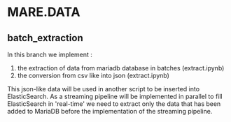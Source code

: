 # MARE.DATA
## batch_extraction

In this branch we implement :
1. the extraction of data from mariadb database in batches (extract.ipynb)
2. the conversion from csv like into json (extract.ipynb)

This json-like data will be used in another script to be inserted into ElasticSearch.
As a streaming pipeline will be implemented in parallel to fill ElasticSearch in 'real-time' we need to extract only the data that has been added to MariaDB before the implementation of the streaming pipeline.
